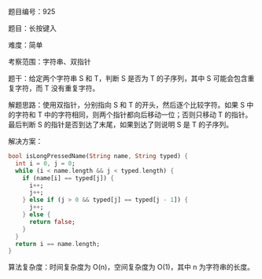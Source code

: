 题目编号：925

题目：长按键入

难度：简单

考察范围：字符串、双指针

题干：给定两个字符串 S 和 T，判断 S 是否为 T 的子序列，其中 S 可能会包含重复字符，而 T 没有重复字符。

解题思路：使用双指针，分别指向 S 和 T 的开头，然后逐个比较字符。如果 S 中的字符和 T 中的字符相同，则两个指针都向后移动一位；否则只移动 T 的指针。最后判断 S 的指针是否到达了末尾，如果到达了则说明 S 是 T 的子序列。

解决方案：

```dart
bool isLongPressedName(String name, String typed) {
  int i = 0, j = 0;
  while (i < name.length && j < typed.length) {
    if (name[i] == typed[j]) {
      i++;
      j++;
    } else if (j > 0 && typed[j] == typed[j - 1]) {
      j++;
    } else {
      return false;
    }
  }
  return i == name.length;
}
```

算法复杂度：时间复杂度为 O(n)，空间复杂度为 O(1)，其中 n 为字符串的长度。